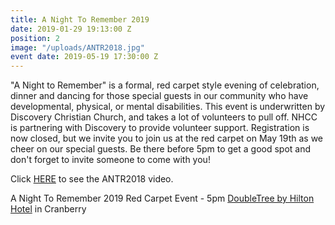 ```yaml
---
title: A Night To Remember 2019
date: 2019-01-29 19:13:00 Z
position: 2
image: "/uploads/ANTR2018.jpg"
event date: 2019-05-19 17:30:00 Z
---
```


"A Night to Remember" is a formal, red carpet style evening of celebration, dinner and dancing for those special guests in our community who have developmental, physical, or mental disabilities. This event is underwritten by Discovery Christian Church, and takes a lot of volunteers to pull off.  NHCC is partnering with Discovery to provide volunteer support. Registration is now closed, but we invite you to join us at the red carpet on May 19th as we cheer on our special guests. Be there before 5pm to get a good spot and don't forget to invite someone to come with you!

Click [HERE](https://discovertogether.com/anighttoremember) to see the ANTR2018 video. 

A Night To Remember 2019
Red Carpet Event - 5pm
[DoubleTree by Hilton Hotel](https://www.google.com/maps/place/DoubleTree+by+Hilton+Hotel+Pittsburgh+-+Cranberry/@40.668353,-80.094843,15z/data=!4m5!3m4!1s0x0:0x9f9862298a867485!8m2!3d40.668353!4d-80.094843) in Cranberry 


